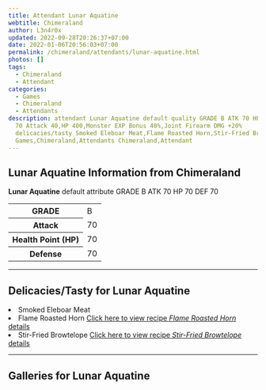 ```yaml
---
title: Attendant Lunar Aquatine
webtitle: Chimeraland
author: L3n4r0x
updated: 2022-09-28T20:26:37+07:00
date: 2022-01-06T20:56:03+07:00
permalink: /chimeraland/attendants/lunar-aquatine.html
photos: []
tags:
  - Chimeraland
  - Attendant
categories:
  - Games
  - Chimeraland
  - Attendants
description: attendant Lunar Aquatine default quality GRADE B ATK 70 HP 70 DEF
  70 Attack 40,HP 400,Monster EXP Bonus 40%,Joint Firearm DMG +20%
  delicacies/tasty Smoked Eleboar Meat,Flame Roasted Horn,Stir-Fried Browtelope
  Games,Chimeraland,Attendants Chimeraland,Attendant
---
```


<section id="bootstrap-wrapper"><link rel="stylesheet" href="https://rawcdn.githack.com/dimaslanjaka/Web-Manajemen/bb6505ea081a75a7c845f65fb9d939276931c82f/css/bootstrap-4.5-wrapper.css"/><h2>Lunar Aquatine Information from Chimeraland</h2><p><b>Lunar Aquatine</b> default attribute GRADE B ATK 70 HP 70 DEF 70<table><tr><th>GRADE</th><td>B</td></tr><tr><th>Attack</th><td>70</td></tr><tr><th>Health Point (HP)</th><td>70</td></tr><tr><th>Defense</th><td>70</td></tr></table></p><hr/><h2>Delicacies/Tasty for Lunar Aquatine</h2><li class="d-flex justify-content-between">Smoked Eleboar Meat </li><li class="d-flex justify-content-between">Flame Roasted Horn <a href="/chimeraland/recipes/flame-roasted-horn.html">Click here to view recipe <i>Flame Roasted Horn</i> details</a></li><li class="d-flex justify-content-between">Stir-Fried Browtelope <a href="/chimeraland/recipes/stir-fried-browtelope.html">Click here to view recipe <i>Stir-Fried Browtelope</i> details</a></li><hr/><div id="gallery"><h2>Galleries for Lunar Aquatine</h2><div class="row"></div></div></section>